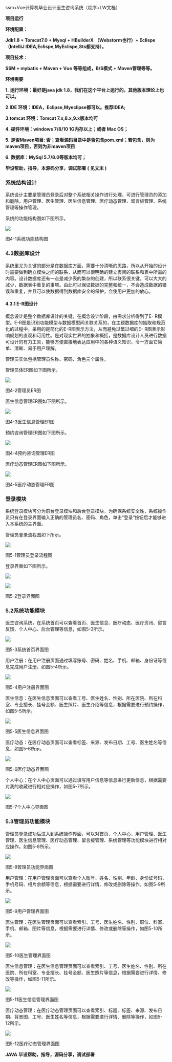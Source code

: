 ssm+Vue计算机毕业设计医生咨询系统（程序+LW文档）

**项目运行**

**环境配置：**

**Jdk1.8 + Tomcat7.0 + Mysql + HBuilderX** **（Webstorm也行）+ Eclispe（IntelliJ
IDEA,Eclispe,MyEclispe,Sts都支持）。**

**项目技术：**

**SSM + mybatis + Maven + Vue** **等等组成，B/S模式 + Maven管理等等。**

**环境需要**

**1.** **运行环境：最好是java jdk 1.8，我们在这个平台上运行的。其他版本理论上也可以。**

**2.IDE** **环境：IDEA，Eclipse,Myeclipse都可以。推荐IDEA;**

**3.tomcat** **环境：Tomcat 7.x,8.x,9.x版本均可**

**4.** **硬件环境：windows 7/8/10 1G内存以上；或者 Mac OS；**

**5.** **是否Maven项目: 否；查看源码目录中是否包含pom.xml；若包含，则为maven项目，否则为非maven项目**

**6.** **数据库：MySql 5.7/8.0等版本均可；**

**毕设帮助，指导，本源码分享，调试部署** **(** **见文末** **)**

### 系统结构设计

系统设计主要是管理员登录后对整个系统相关操作进行处理，可进行管理员的添加和删除，用户管理、医生管理、医生信息管理、医疗动态管理、留言板管理、系统管理等操作管理。

系统的功能结构图如下图所示。

![](./res/0d4deb08148f4631a00734e20afc4ee2.png)

图4-1系统功能结构图

###

### 4.3数据库设计

系统里尤为关键的部分是在数据库方面，需要十分清晰的思路，所以从开始的设计时需要做到确立模块之间的联系，从而可以很明确的建立表间的联系和表中所需的内容。设计数据库还有一点是减少表的繁杂的创建，所以联系很关键，可以大大的减少，数据表中重复的事项。由此可以保证数据的完整和统一，不会造成数据的错误和重复，并且可以使数据得到数据库安全的保护，会使用户更加的放心。

#### 4.3.1 E-R图设计

概念设计是整个数据库设计的关键，在概念设计阶段，由需求分析得到了E-
R模型。E-R图是识别功能模型与数据模型间关联关系的，在主题数据库的抽取和规范化的过程中，采用的是简化的E-R图表示方法，从而避免过繁过细的E-
R图表示影响规划的直观和可用性。是对现实世界的抽象和概括，是数据库设计人员进行数据可设计的有力工具，能够方便直接地表达应用中的各种语义知识，令一方面它简单、清晰、易于用户理解。

管理员实体包括管理员名称、密码、角色三个属性。

管理员体ER图如下图所示。

![](./res/62835d7a68b24491a3b147bdd27bc642.png)

图4-2管理员ER图

医生信息管理ER图如下图所示。

![](./res/36b554831d194781ae3c6aaaa3999f58.png)

图4-3医生信息管理ER图

预约咨询管理ER图如下图所示。

![](./res/e6f60058d2e14bc5ad44ecbf629d2204.png)

图4-4预约咨询管理ER图

医疗动态管理ER图如下图所示。

![](./res/c9ea45cf905a457c9336a5df656ea105.png)

图4-5医疗动态管理ER图

### 登录模块

系统登录模块可分为前台登录模块和后台登录模块，为确保系统安全性，系统操作员只有在登录界面输入正确的管理员名、密码、角色，单击“登录”按钮后才能够进入本系统的主界面。

管理员登录流程图如下所示。

![](./res/e714c88e80f54a408c2edaa4a1063dd1.png)

图5-1管理员登录流程图

登录界面如下图所示。

![](./res/70872588458d4311a9d050acc1b3f847.png)

![](./res/d7fd5aeed0104d91a59f9b77c78c6e05.png)

图5-2登录界面图

### 5.2系统功能模块

医生咨询系统，在系统首页可以查看首页、医生信息、医疗动态、医疗资讯、留言反馈、个人中心、后台管理等信息，如图5-3所示。

![](./res/b0bb98d13d6a494a9c7b0aac0ec381a0.png)

图5-3系统首页界面图

用户注册：在用户注册页面通过填写账号、密码、姓名、手机、邮箱、身份证等信息完成用户注册，如图5-4所示。

![](./res/6ea841e16def4fcc88248cc2b3accf74.png)

图5-4用户注册界面图

医生信息：在医生信息页面可以查看工号、医生姓名、性别、所在医院、所在科室、专业擅长、挂号金额、医生照片、医生介绍等信息，根据需要进行预约操作，如图5-5所示。

![](./res/a6cd0d015bff4e1b858b5f4008794c35.png)

图5-5医生信息界面图

医疗动态：在医疗动态页面可以查看标签、来源、发布日期、工号、医生姓名等信息，如图5-6所示。

![](./res/caf07c7892b94c10a54800b38852f105.png)

图5-6医疗动态界面图

个人中心：在个人中心页面可以通过填写用户信息等信息进行更新信息，根据需要对我的收藏进行相对应操作，如图5-7所示。

![](./res/e1b40f3de619416585f2058ff737e2f3.png)

图5-7个人中心界面图

### 5.3管理员功能模块

管理员登录成功后进入到系统操作界面，可以对首页、个人中心、用户管理、医生管理、医生信息管理、医疗动态管理、留言板管理、系统管理等功能模块进行相对应操作。如图5-8所示。

![](./res/5b46fb8ca4654409853c5a74f25e52f7.png)

图5-8管理员功能界面图

用户管理：在用户管理页面可以查看个人账号、姓名、性别、年龄、身份证号码、手机号码、相片余额等信息，根据需要进行详情、修改或删除等操作，如图5-9所示。

![](./res/d7b0a22cdb25457387e6f9a42a4532fa.png)

图5-9用户管理界面图

医生管理：在医生管理页面可以查看索引、工号、医生姓名、性别、职位、科室、手机、邮箱、图片等信息，根据需要进行详情、修改或删除等操作，如图5-10所示。

![](./res/842cdfbd3cc240a1b88e9cbc0925bbeb.png)

图5-10医生管理界面图

医生信息管理：在医生信息管理页面可以查看索引、工号、医生姓名、性别、所在医院、所在科室、专业擅长、挂号金额、医生照片等信息，根据需要进行详情、修改等操作，如图5-11所示。

![](./res/03f1ad6df168467d9c2ea6ede9cdb163.png)

图5-11医生信息管理界面图

医疗动态管理：在医疗动态管理页面可以查看索引、标题、标签、来源、发布日期、背景图、工号、医生姓名等信息，根据需要进行详情、删除等操作，如图5-12所示。

![](./res/6f36d1f4303347428524c320592e8b62.png)

图5-12医疗动态管理界面图

**JAVA** **毕设帮助，指导，源码分享，调试部署**

